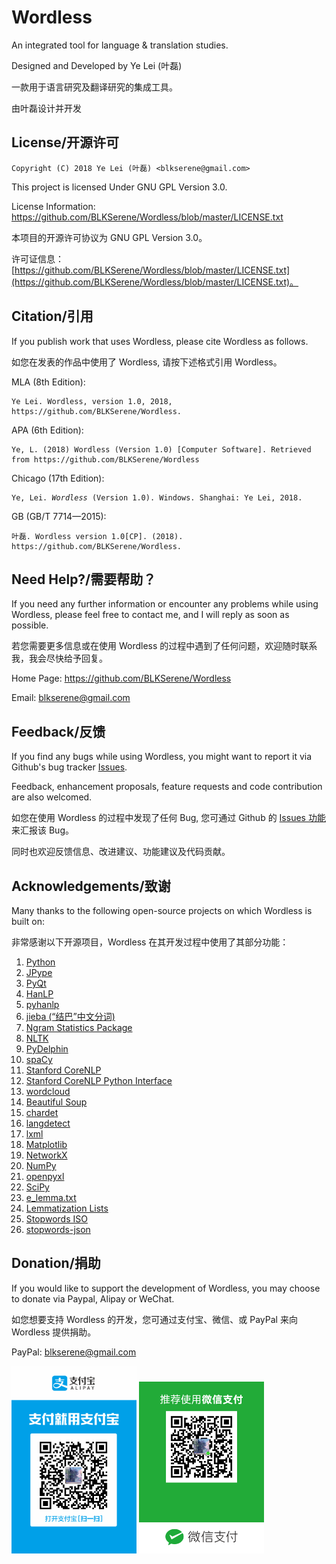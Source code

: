 # Wordless
An integrated tool for language & translation studies.

Designed and Developed by Ye Lei (叶磊)

一款用于语言研究及翻译研究的集成工具。

由叶磊设计并开发

## License/开源许可
    Copyright (C) 2018 Ye Lei (叶磊) <blkserene@gmail.com>

This project is licensed Under GNU GPL Version 3.0.

License Information: https://github.com/BLKSerene/Wordless/blob/master/LICENSE.txt

本项目的开源许可协议为 GNU GPL Version 3.0。

许可证信息：[https://github.com/BLKSerene/Wordless/blob/master/LICENSE.txt](https://github.com/BLKSerene/Wordless/blob/master/LICENSE.txt)。

## Citation/引用
If you publish work that uses Wordless, please cite Wordless as follows.

如您在发表的作品中使用了 Wordless, 请按下述格式引用 Wordless。

MLA (8th Edition):

    Ye Lei. Wordless, version 1.0, 2018, https://github.com/BLKSerene/Wordless.

APA (6th Edition):

    Ye, L. (2018) Wordless (Version 1.0) [Computer Software]. Retrieved from https://github.com/BLKSerene/Wordless

Chicago (17th Edition):

<pre><code>Ye, Lei. <i>Wordless</i> (Version 1.0). Windows. Shanghai: Ye Lei, 2018.</code></pre>

GB (GB/T 7714—2015):

    叶磊. Wordless version 1.0[CP]. (2018). https://github.com/BLKSerene/Wordless.

## Need Help?/需要帮助？
If you need any further information or encounter any problems while using Wordless, please feel free to contact me, and I will reply as soon as possible.

若您需要更多信息或在使用 Wordless 的过程中遇到了任何问题，欢迎随时联系我，我会尽快给予回复。


Home Page: https://github.com/BLKSerene/Wordless

Email: blkserene@gmail.com

## Feedback/反馈
If you find any bugs while using Wordless, you might want to report it via Github\'s bug tracker [Issues](https://github.com/BLKSerene/Wordless/issues).

Feedback, enhancement proposals, feature requests and code contribution are also welcomed.

如您在使用 Wordless 的过程中发现了任何 Bug, 您可通过 Github 的 [Issues 功能](https://github.com/BLKSerene/Wordless/issues)来汇报该 Bug。

同时也欢迎反馈信息、改进建议、功能建议及代码贡献。

## Acknowledgements/致谢
Many thanks to the following open-source projects on which Wordless is built on:

非常感谢以下开源项目，Wordless 在其开发过程中使用了其部分功能：

1. [Python](https://www.python.org/)
2. [JPype](https://github.com/jpype-project/jpype/)
3. [PyQt](https://www.riverbankcomputing.com/software/pyqt/intro)
4. [HanLP](http://hanlp.com/)
5. [pyhanlp](https://github.com/hankcs/pyhanlp)
6. [jieba (“结巴”中文分词)](https://github.com/fxsjy/jieba)
7. [Ngram Statistics Package](http://ngram.sourceforge.net)
8. [NLTK](http://www.nltk.org/)
9. [PyDelphin](https://github.com/delph-in/pydelphin)
10. [spaCy](https://spacy.io/)
11. [Stanford CoreNLP](https://stanfordnlp.github.io/CoreNLP/)
12. [Stanford CoreNLP Python Interface](https://github.com/stanfordnlp/python-stanford-corenlp)
13. [wordcloud](https://amueller.github.io/word_cloud/)
14. [Beautiful Soup](https://www.crummy.com/software/BeautifulSoup/)
15. [chardet](https://github.com/chardet/chardet)
16. [langdetect](https://github.com/Mimino666/langdetect)
17. [lxml](https://lxml.de/)
18. [Matplotlib](https://matplotlib.org/)
19. [NetworkX](http://networkx.github.io/)
20. [NumPy](http://www.numpy.org/)
21. [openpyxl](https://openpyxl.readthedocs.io/en/stable/)
22. [SciPy](https://www.scipy.org/)
23. [e_lemma.txt](https://lexically.net/downloads/BNC_wordlists/e_lemma.txt)
24. [Lemmatization Lists](https://github.com/michmech/lemmatization-lists)
25. [Stopwords ISO](https://github.com/stopwords-iso/stopwords-iso)
26. [stopwords-json](https://github.com/6/stopwords-json)

## Donation/捐助
If you would like to support the development of Wordless, you may choose to donate via Paypal, Alipay or WeChat.

如您想要支持 Wordless 的开发，您可通过支付宝、微信、或 PayPal 来向 Wordless 提供捐助。

PayPal: [blkserene@gmail.com](https://www.paypal.com/myaccount/transfer/homepage/send)

<img src=https://github.com/BLKSerene/Wordless/blob/master/images/Alipay.jpg width="200"> <img src=https://github.com/BLKSerene/Wordless/blob/master/images/WeChat.png alt="WeChat" width="200">
